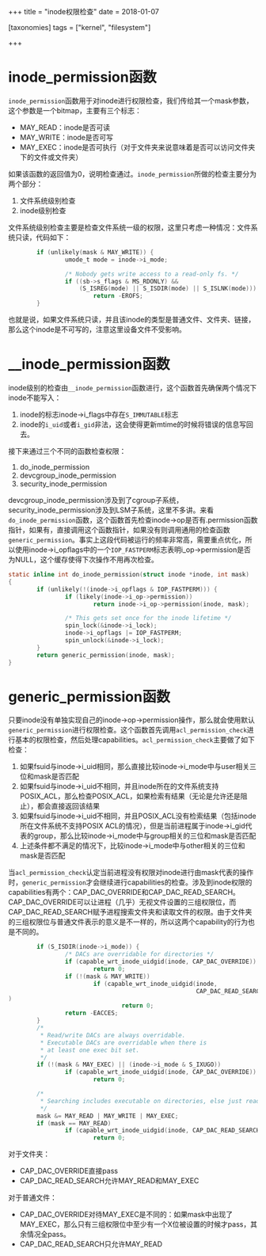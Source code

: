 +++
title = "inode权限检查"
date = 2018-01-07

[taxonomies]
tags = ["kernel", "filesystem"]

+++

# inode_permission函数

`inode_permission`函数用于对inode进行权限检查，我们传给其一个mask参数，这个参数是一个bitmap，主要有三个标志：

- MAY_READ：inode是否可读
- MAY_WRITE：inode是否可写
- MAY_EXEC：inode是否可执行（对于文件夹来说意味着是否可以访问文件夹下的文件或文件夹）

如果该函数的返回值为0，说明检查通过。`inode_permission`所做的检查主要分为两个部分：

1. 文件系统级别检查
2. inode级别检查

文件系统级别检查主要是检查文件系统一级的权限，这里只考虑一种情况：文件系统只读，代码如下：

```c
        if (unlikely(mask & MAY_WRITE)) {
                umode_t mode = inode->i_mode;

                /* Nobody gets write access to a read-only fs. */
                if ((sb->s_flags & MS_RDONLY) &&
                    (S_ISREG(mode) || S_ISDIR(mode) || S_ISLNK(mode)))
                        return -EROFS;
        }
```

也就是说，如果文件系统只读，并且该inode的类型是普通文件、文件夹、链接，那么这个inode是不可写的，注意这里设备文件不受影响。

# __inode_permission函数

inode级别的检查由`__inode_permission`函数进行，这个函数首先确保两个情况下inode不能写入：

1. inode的标志inode->i_flags中存在`S_IMMUTABLE`标志
2. inode的`i_uid`或者`i_gid`非法，这会使得更新mtime的时候将错误的信息写回去。

接下来通过三个不同的函数检查权限：

1. do_inode_permission
2. devcgroup_inode_permission
3. security_inode_permission

devcgroup_inode_permission涉及到了cgroup子系统，security_inode_permission涉及到LSM子系统，这里不多讲。来看`do_inode_permission`函数，这个函数首先检查inode->op是否有.permission函数指针，如果有，直接调用这个函数指针，如果没有则调用通用的检查函数`generic_permission`。事实上这段代码被运行的频率非常高，需要重点优化，所以使用inode->i_opflags中的一个`IOP_FASTPERM`标志表明i_op->permission是否为NULL，这个缓存使得下次操作不用再次检查。

```c
static inline int do_inode_permission(struct inode *inode, int mask)
{
        if (unlikely(!(inode->i_opflags & IOP_FASTPERM))) {
                if (likely(inode->i_op->permission))
                        return inode->i_op->permission(inode, mask);

                /* This gets set once for the inode lifetime */
                spin_lock(&inode->i_lock);
                inode->i_opflags |= IOP_FASTPERM;
                spin_unlock(&inode->i_lock);
        }
        return generic_permission(inode, mask);
}
```

# generic_permission函数

只要inode没有单独实现自己的inode->op->permission操作，那么就会使用默认`generic_permission`进行权限检查。这个函数首先调用`acl_permission_check`进行基本的权限检查，然后处理capabilities。`acl_permission_check`主要做了如下检查：

1. 如果fsuid与inode->i_uid相同，那么直接比较inode->i_mode中与user相关三位和mask是否匹配
2. 如果fsuid与inode->i_uid不相同，并且inode所在的文件系统支持POSIX_ACL，那么检查POSIX_ACL，如果检索有结果（无论是允许还是阻止），都会直接返回该结果
3. 如果fsuid与inode->i_uid不相同，并且POSIX_ACL没有检索结果（包括inode所在文件系统不支持POSIX ACL的情况），但是当前进程属于inode->i_gid代表的group，那么比较inode->i_mode中与group相关的三位和mask是否匹配
4. 上述条件都不满足的情况下，比较inode->i_mode中与other相关的三位和mask是否匹配

当`acl_permission_check`认定当前进程没有权限对inode进行由mask代表的操作时，`generic_permission`才会继续进行capabilities的检查。涉及到inode权限的capabilities有两个：CAP_DAC_OVERRIDE和CAP_DAC_READ_SEARCH。CAP_DAC_OVERRIDE可以让进程（几乎）无视文件设置的三组权限位，而CAP_DAC_READ_SEARCH赋予进程搜索文件夹和读取文件的权限。由于文件夹的三组权限位与普通文件表示的意义是不一样的，所以这两个capability的行为也是不同的。

```c
        if (S_ISDIR(inode->i_mode)) {
                /* DACs are overridable for directories */
                if (capable_wrt_inode_uidgid(inode, CAP_DAC_OVERRIDE))
                        return 0;
                if (!(mask & MAY_WRITE))
                        if (capable_wrt_inode_uidgid(inode,
                                                     CAP_DAC_READ_SEARCH)
)
                                return 0;
                return -EACCES;
        }
        /*
         * Read/write DACs are always overridable.
         * Executable DACs are overridable when there is
         * at least one exec bit set.
         */
        if (!(mask & MAY_EXEC) || (inode->i_mode & S_IXUGO))
                if (capable_wrt_inode_uidgid(inode, CAP_DAC_OVERRIDE))
                        return 0;

        /*
         * Searching includes executable on directories, else just read.
         */
        mask &= MAY_READ | MAY_WRITE | MAY_EXEC;
        if (mask == MAY_READ)
                if (capable_wrt_inode_uidgid(inode, CAP_DAC_READ_SEARCH))
                        return 0;
```

对于文件夹：

- CAP_DAC_OVERRIDE直接pass
- CAP_DAC_READ_SEARCH允许MAY_READ和MAY_EXEC

对于普通文件：

- CAP_DAC_OVERRIDE对待MAY_EXEC是不同的：如果mask中出现了MAY_EXEC，那么只有三组权限位中至少有一个X位被设置的时候才pass，其余情况全pass。
- CAP_DAC_READ_SEARCH只允许MAY_READ